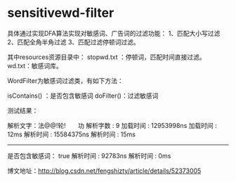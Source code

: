 # sensitivewd-filter
具体通过实现DFA算法实现对敏感词、广告词的过滤功能：
 1、匹配大小写过滤
 2、匹配全角半角过滤
 3、匹配过滤停顿词过滤。
 
其中resources资源目录中：
stopwd.txt ：停顿词，匹配时间直接过滤。
wd.txt：敏感词库。


WordFilter为敏感词过滤类，有如下方法：

isContains() ：是否包含敏感词
doFilter()：过滤敏感词

测试结果：

解析文字：法@@!轮!　　功
解析字数 : 9
加载时间 : 12953998ns
加载时间 : 12ms 
解析时间 : 15584375ns 
解析时间 : 15ms 
*********


是否包含敏感词： true 
解析时间 : 92783ns 
解析时间 : 0ms 

博文地址：http://blog.csdn.net/fengshizty/article/details/52373005
